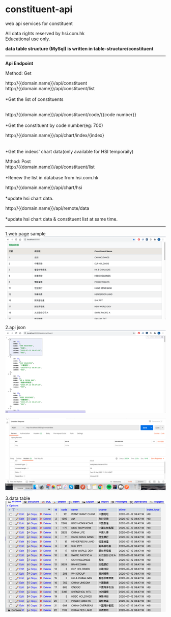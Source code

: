 # constituent-api
web api services for constituent 

All data rights reserved by hsi.com.hk <br/>
Educational use only.

**data table structure (MySql) is written in table-structure/constituent**


**************************************************************************
<b>Api Endpoint</b>

Method: Get

http://{{domain.name}}/api/constituent <br/>
http://{{domain.name}}/api/constituent/list <br/><br/>
*Get the list of constituents <br/>
<br/>




http://{{domain.name}}/api/constituent/code/{{code number}} <br/><br/>
*Get the constituent by code number(eg: 700) <br/>

http://{{domain.name}}/api/chart/index/{index} <br/>
<br/><br/>
*Get the indexs' chart data(only available for HSI temporaily)



Mthod: Post<br/>
http://{{domain.name}}/api/constituent/list<br/><br/>
*Renew the list in database from hsi.com.hk<br/>

http://{{domain.name}}/api/chart/hsi<br/><br/>
*update hsi chart data.<br/>


http://{{domain.name}}/api/remote/data<br/><br/>
*update hsi chart data & constituent list at same time.<br/>

**************************************************************************


1.web page sample
![image](https://github.com/danlaihk/constituent-api/blob/master/web%20page.png)

2.api json
![image](https://github.com/danlaihk/constituent-api/blob/master/api%20json.png)

![image](https://github.com/danlaihk/constituent-api/blob/master/post%20remote%20data.png)

3.data table
![image](https://github.com/danlaihk/constituent-api/blob/master/data%20table.png)


